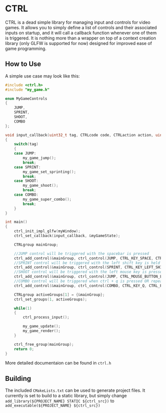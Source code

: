 # CTRL
CTRL is a dead simple library for managing input and controls for video games. It allows you to simply define a list of controls and their associated inputs on startup, and it will call a callback function whenever one of them is triggered. It is nothing more than a wrapper on top of a context creation library (only GLFW is supported for now) designed for improved ease of game programming.

## How to Use

A simple use case may look like this:
```cpp
#include <ctrl.h>
#include "my_game.h"

enum MyGameControls
{
	JUMP,
	SPRINT,
	SHOOT,
	COMBO
};

void input_callback(uint32_t tag, CTRLcode code, CTRLaction action, uint32_t mods, float dir, void* userData)
{
	switch(tag)
	{
	case JUMP:
		my_game_jump();
		break;
	case SPRINT:
		my_game_set_sprinting();
		break;
	case SHOOT:
		my_game_shoot();
		break;
	case COMBO:
		my_game_super_combo();
		break;
	}
}

int main()
{
	ctrl_init_impl_glfw(myWindow);
	ctrl_set_callback(input_callback, &myGameState);

	CTRLgroup mainGroup;

	//JUMP control will be triggered with the spacebar is pressed
	ctrl_add_control(&mainGroup, ctrl_control(JUMP, CTRL_KEY_SPACE, CTRL_PRESS, CTRL_MOD_ANY));
	//SPRINT control will be triggered with the left shift key is held
	ctrl_add_control(&mainGroup, ctrl_control(SPRINT, CTRL_KEY_LEFT_SHIFT, CTRL_HOLD, CTRL_MOD_ANY));
	//SHOOT control will be triggered with the left mouse key is pressed
	ctrl_add_control(&mainGroup, ctrl_control(JUMP, CTRL_MOUSE_BUTTON_LEFT, CTRL_PRESS, CTRL_MOD_ANY));
	//COMBO control will be triggered when ctrl + q is pressed OR repeated
	ctrl_add_control(&mainGroup, ctrl_control(COMBO, CTRL_KEY_Q, CTRL_PRESS | CTRL_REPEAT, CTRL_MOD_CONTROL));

	CTRLgroup activeGroups[1] = {&mainGroup};
	ctrl_set_groups(1, activeGroups);

	while(1)
	{
		ctrl_process_input();

		my_game_update();
		my_game_render();
	}

	ctrl_free_group(mainGroup);
	return 0;
}
```

More detailed documentaion can be found in `ctrl.h`

## Building
The included `CMakeLists.txt` can be used to generate project files. It currently is set to build to a static library, but simply change `add_library(${PROJECT_NAME} STATIC ${ctrl_src})` to `add_executable(${PROJECT_NAME} ${ctrl_src})`